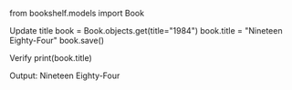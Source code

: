 from bookshelf.models import Book

Update title
book = Book.objects.get(title="1984") book.title = "Nineteen Eighty-Four" book.save()

Verify
print(book.title)

Output:
Nineteen Eighty-Four

